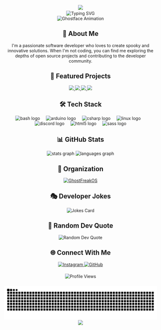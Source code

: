 <div align="center">
  <img src="https://capsule-render.vercel.app/api?type=waving&color=9B59B6&height=200&section=header&text=Ghost%20Freak&fontSize=80&fontAlignY=35&animation=twinkling&desc=Software%20Developer%20|%20Open%20Source%20Enthusiast&descAlignY=55&descAlign=50" />
</div>

<div align="center">
  <img src="https://readme-typing-svg.herokuapp.com?font=Fira+Code&weight=800&size=40&pause=1000&color=9B59B6&center=true&vCenter=true&width=800&height=100&lines=Welcome+to+my+ghostly+realm!;Where+code+meets+creativity;Let's+create+something+spooky!" alt="Typing SVG" />
</div>

<div align="center">
  <img src="https://media1.tenor.com/m/ObqgA8TEzVEAAAAC/im-coming-ghostface.gif" width="800" height="300" alt="Ghostface Animation" />
</div>

###

<div align="center">
  <h2>👻 About Me</h2>
  <p>
    I'm a passionate software developer who loves to create spooky and innovative solutions.
    When I'm not coding, you can find me exploring the depths of open source projects
    and contributing to the developer community.
  </p>
</div>

###

<div align="center">
  <h2>🎯 Featured Projects</h2>
  <a href="https://github.com/GhostFreakk/Aracane-Echos">
    <img src="https://github-readme-stats.vercel.app/api/pin/?username=GhostFreakk&repo=Aracane-Echos&theme=dracula" />
  </a>
  <a href="https://github.com/GhostFreakOS/GhostFreakOS">
    <img src="https://github-readme-stats.vercel.app/api/pin/?username=GhostFreakOS&repo=GhostFreakOS&theme=dracula" />
  </a>
  <a href="https://github.com/GhostFreakOS/Ghostshell">
    <img src="https://github-readme-stats.vercel.app/api/pin/?username=GhostFreakOS&repo=Ghostshell&theme=dracula" />
  </a>
  <a href="https://github.com/GhostFreakOS/GhostFreak-website">
    <img src="https://github-readme-stats.vercel.app/api/pin/?username=GhostFreakOS&repo=GhostFreak-website&theme=dracula" />
  </a>
</div>

###

<div align="center">
  <h2>🛠️ Tech Stack</h2>
  <img src="https://cdn.jsdelivr.net/gh/devicons/devicon/icons/bash/bash-original.svg" height="80" alt="bash logo" />
  <img width="12" />
  <img src="https://skillicons.dev/icons?i=arduino" height="80" alt="arduino logo" />
  <img width="12" />
  <img src="https://skillicons.dev/icons?i=cs" height="80" alt="csharp logo" />
  <img width="12" />
  <img src="https://cdn.jsdelivr.net/gh/devicons/devicon/icons/linux/linux-original.svg" height="80" alt="linux logo" />
  <img width="12" />
  <img src="https://skillicons.dev/icons?i=discord" height="80" alt="discord logo" />
  <img width="12" />
  <img src="https://cdn.simpleicons.org/html5/E34F26" height="80" alt="html5 logo" />
  <img width="12" />
  <img src="https://cdn.simpleicons.org/sass/CC6699" height="80" alt="sass logo" />
</div>

###

<div align="center">
  <h2>📊 GitHub Stats</h2>
  <img src="https://github-readme-stats.vercel.app/api?username=GhostFreakk&hide_title=false&hide_rank=false&show_icons=true&include_all_commits=true&count_private=true&disable_animations=false&theme=dracula&locale=en&hide_border=false&order=1" height="150" alt="stats graph" />
  <img src="https://github-readme-stats.vercel.app/api/top-langs?username=GhostFreakk&locale=en&hide_title=false&layout=compact&card_width=320&langs_count=5&theme=dracula&hide_border=false&order=2" height="150" alt="languages graph" />
</div>

###

<div align="center">
  <h2>👥 Organization</h2>
  <a href="https://github.com/GhostFreakOS">
    <img src="https://img.shields.io/badge/GhostFreakOS-7289DA?style=for-the-badge&logo=github&logoColor=white" alt="GhostFreakOS" />
  </a>
</div>

###

<div align="center">
  <h2>🎭 Developer Jokes</h2>
  <img src="https://readme-jokes.vercel.app/api?theme=dracula" alt="Jokes Card" />
</div>

###

<div align="center">
  <h2>💭 Random Dev Quote</h2>
  <img src="https://quotes-github-readme.vercel.app/api?type=horizontal&theme=dracula" alt="Random Dev Quote" />
</div>

###

<div align="center">
  <h2>🌐 Connect With Me</h2>
  <a href="https://www.instagram.com/iblameravix/?hl=en" target="_blank">
    <img src="https://img.shields.io/badge/Instagram-E4405F?style=for-the-badge&logo=instagram&logoColor=white" alt="Instagram" />
  </a>
  <a href="https://github.com/GhostFreakk" target="_blank">
    <img src="https://img.shields.io/badge/GitHub-100000?style=for-the-badge&logo=github&logoColor=white" alt="GitHub" />
  </a>
</div>

###

<div align="center">
  <img src="https://profile-counter.glitch.me/GhostFreakk/count.svg?" alt="Profile Views" />
</div>

###

<img src="https://raw.githubusercontent.com/d3f4ult-dev/d3f4ult-dev/output/snake.svg" alt="Snake animation" />

<div align="center">
  <img src="https://capsule-render.vercel.app/api?type=waving&color=9B59B6&height=100&section=footer" />
</div>
